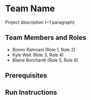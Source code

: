 # Team Name

Project description (~1 paragraph)

## Team Members and Roles

* Bomin Rahmani (Role 1, Role 2)
* Kyle Walt (Role 3, Role 4)
* Blaine Borchardt (Role 5, Role 6)

## Prerequisites

## Run Instructions
